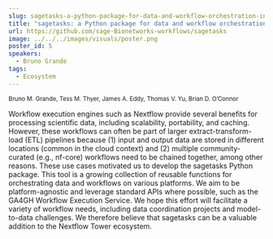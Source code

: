 ```yaml
---
slug: sagetasks-a-python-package-for-data-and-workflow-orchestration-in-the-cloud
title: "sagetasks: a Python package for data and workflow orchestration in the cloud"
url: https://github.com/sage-Bionetworks-workflows/sagetasks
image: ../../../images/visuals/poster.png
poster_id: 5
speakers:
  - Bruno Grande
tags:
  - Ecosystem
---
```

<div className="mb-8">
  <small className="typo-small">
    Bruno M. Grande, Tess M. Thyer, James A. Eddy, Thomas V. Yu, Brian D. O’Connor
  </small>
</div>

Workflow execution engines such as Nextflow provide several benefits for processing scientific data, including scalability, portability, and caching. However, these workflows can often be part of larger extract-transform-load (ETL) pipelines because (1) input and output data are stored in different locations (common in the cloud context) and (2) multiple community-curated (e.g., nf-core) workflows need to be chained together, among other reasons. These use cases motivated us to develop the sagetasks Python package. This tool is a growing collection of reusable functions for orchestrating data and workflows on various platforms. We aim to be platform-agnostic and leverage standard APIs where possible, such as the GA4GH Workflow Execution Service. We hope this effort will facilitate a variety of workflow needs, including data coordination projects and model-to-data challenges. We therefore believe that sagetasks can be a valuable addition to the Nextflow Tower ecosystem.
